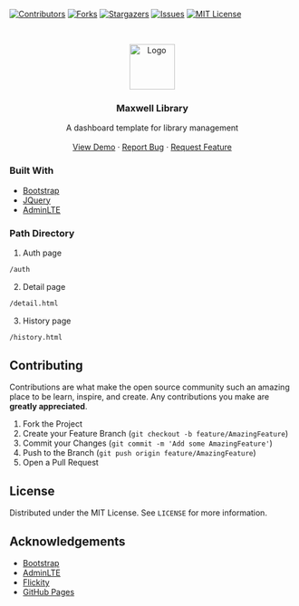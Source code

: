 [![Contributors][contributors-shield]][contributors-url]
[![Forks][forks-shield]][forks-url]
[![Stargazers][stars-shield]][stars-url]
[![Issues][issues-shield]][issues-url]
[![MIT License][license-shield]][license-url]



<!-- PROJECT LOGO -->
<br />
<p align="center">
  <a href="https://chandrapd.github.io/maxwell-library">
    <img src="https://chandrapd.github.io/maxwell-library/auth/assets/images/bookshelf.png" alt="Logo" width="80" height="80">
  </a>

  <h3 align="center">Maxwell Library</h3>

  <p align="center">
    A dashboard template for library management
    <br />
    <br />
    <a href="https://chandrapd.github.io/maxwell-library">View Demo</a>
    ·
    <a href="https://github.com/chandraPD/maxwell-library/issues">Report Bug</a>
    ·
    <a href="https://github.com/chandraPD/maxwell-library/issues">Request Feature</a>
  </p>
</p>



### Built With

* [Bootstrap](https://getbootstrap.com)
* [JQuery](https://jquery.com)
* [AdminLTE](https://adminlte.io)



### Path Directory

1. Auth page
```sh
/auth
```
2. Detail page
```sh
/detail.html
```
3. History page
```sh
/history.html
```

<!-- CONTRIBUTING -->
## Contributing

Contributions are what make the open source community such an amazing place to be learn, inspire, and create. Any contributions you make are **greatly appreciated**.

1. Fork the Project
2. Create your Feature Branch (`git checkout -b feature/AmazingFeature`)
3. Commit your Changes (`git commit -m 'Add some AmazingFeature'`)
4. Push to the Branch (`git push origin feature/AmazingFeature`)
5. Open a Pull Request



<!-- LICENSE -->
## License

Distributed under the MIT License. See `LICENSE` for more information.


<!-- ACKNOWLEDGEMENTS -->
## Acknowledgements
* [Bootstrap](https://www.getbootstrap.com)
* [AdminLTE](https://adminlte.io)
* [Flickity](https://flickity.metafizzy.co/)
* [GitHub Pages](https://pages.github.com)


<!-- MARKDOWN LINKS & IMAGES -->
<!-- https://www.markdownguide.org/basic-syntax/#reference-style-links -->
[contributors-shield]: https://img.shields.io/github/contributors/othneildrew/Best-README-Template.svg?style=flat-square
[contributors-url]: https://github.com/chandraPD/maxwell-library/graphs/contributors
[forks-shield]: https://img.shields.io/github/forks/othneildrew/Best-README-Template.svg?style=flat-square
[forks-url]:https://github.com/chandraPD/maxwell-library/network/members
[stars-shield]: https://img.shields.io/github/stars/othneildrew/Best-README-Template.svg?style=flat-square
[stars-url]: https://github.com/chandraPD/maxwell-library/stargazers
[issues-shield]: https://img.shields.io/github/issues/othneildrew/Best-README-Template.svg?style=flat-square
[issues-url]:https://github.com/chandraPD/maxwell-library/issues
[license-shield]: https://img.shields.io/github/license/othneildrew/Best-README-Template.svg?style=flat-square
[license-url]: https://github.com/chandraPD/maxwell-library/main/LICENSE.txt